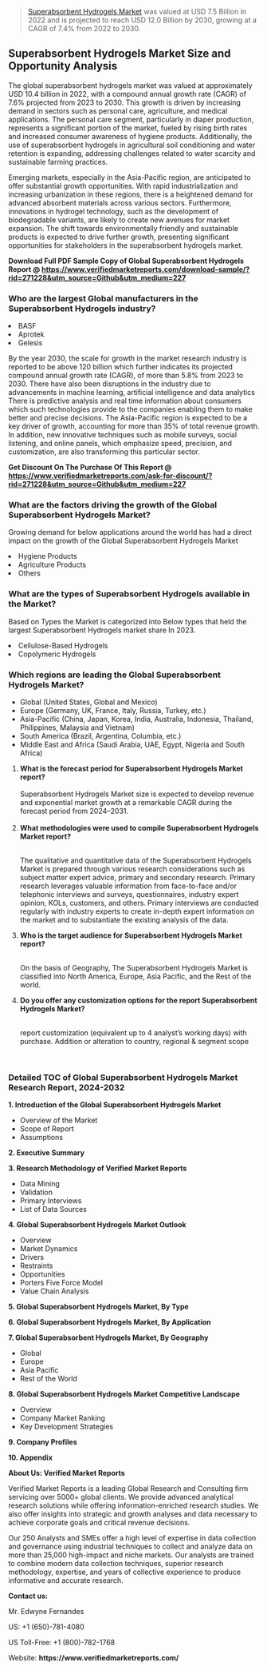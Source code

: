 <blockquote><p><p><a href="https://www.verifiedmarketreports.com/download-sample/?rid=271228&utm_source=Github&utm_medium=227" target="_blank">Superabsorbent Hydrogels Market</a> was valued at USD 7.5 Billion in 2022 and is projected to reach USD 12.0 Billion by 2030, growing at a CAGR of 7.4% from 2022 to 2030.</p></blockquote><p><h2>Superabsorbent Hydrogels Market Size and Opportunity Analysis</h2><p>The global superabsorbent hydrogels market was valued at approximately USD 10.4 billion in 2022, with a compound annual growth rate (CAGR) of 7.6% projected from 2023 to 2030. This growth is driven by increasing demand in sectors such as personal care, agriculture, and medical applications. The personal care segment, particularly in diaper production, represents a significant portion of the market, fueled by rising birth rates and increased consumer awareness of hygiene products. Additionally, the use of superabsorbent hydrogels in agricultural soil conditioning and water retention is expanding, addressing challenges related to water scarcity and sustainable farming practices.</p><p>Emerging markets, especially in the Asia-Pacific region, are anticipated to offer substantial growth opportunities. With rapid industrialization and increasing urbanization in these regions, there is a heightened demand for advanced absorbent materials across various sectors. Furthermore, innovations in hydrogel technology, such as the development of biodegradable variants, are likely to create new avenues for market expansion. The shift towards environmentally friendly and sustainable products is expected to drive further growth, presenting significant opportunities for stakeholders in the superabsorbent hydrogels market.</p></p><p class=""><strong>Download Full PDF Sample Copy of Global Superabsorbent Hydrogels Report @ <a href="https://www.verifiedmarketreports.com/download-sample/?rid=271228&amp;utm_source=Github&amp;utm_medium=227" target="_blank">https://www.verifiedmarketreports.com/download-sample/?rid=271228&amp;utm_source=Github&amp;utm_medium=227</a></strong></p><h3 id="" class="">Who are the largest Global manufacturers in the Superabsorbent Hydrogels industry?</h3><p><li>BASF</li><li> Aprotek</li><li> Gelesis</li></p><div class=""><div class="" dir="" data-message-author-role="" data-message-id="" data-message-model-slug=""><div class=""><div class=""><div class=""><div class="" dir="" data-message-author-role="" data-message-id="" data-message-model-slug=""><div class=""><div class=""><p>By the year 2030, the scale for growth in the market research industry is reported to be above 120 billion which further indicates its projected compound annual growth rate (CAGR), of more than 5.8% from 2023 to 2030. There have also been disruptions in the industry due to advancements in machine learning, artificial intelligence and data analytics There is predictive analysis and real time information about consumers which such technologies provide to the companies enabling them to make better and precise decisions. The Asia-Pacific region is expected to be a key driver of growth, accounting for more than 35% of total revenue growth. In addition, new innovative techniques such as mobile surveys, social listening, and online panels, which emphasize speed, precision, and customization, are also transforming this particular sector.</p><p><strong>Get Discount On The Purchase Of This Report @&nbsp; <a href="https://www.verifiedmarketreports.com/ask-for-discount/?rid=271228&amp;utm_source=Github&amp;utm_medium=227" target="_blank">https://www.verifiedmarketreports.com/ask-for-discount/?rid=271228&amp;utm_source=Github&amp;utm_medium=227</a></strong></p></div></div></div></div></div></div></div></div><h3 id="" class="">What are the factors driving the growth of the Global Superabsorbent Hydrogels Market?</h3><p id="" class="">Growing demand for below applications around the world has had a direct impact on the growth of the Global Superabsorbent Hydrogels Market</p><p id="" class=""><li>Hygiene Products</li><li> Agriculture Products</li><li> Others</li></p><h3 id="" class="">What are the types of Superabsorbent Hydrogels available in the Market?</h3><p id="" class="">Based on Types the Market is categorized into Below types that held the largest Superabsorbent Hydrogels market share In 2023.</p><p id="" class=""><li>Cellulose-Based Hydrogels</li><li> Copolymeric Hydrogels</li></p><h3 id="" class="">Which regions are leading the Global Superabsorbent Hydrogels Market?</h3><ul><li>Global (United States, Global and Mexico)</li><li>Europe (Germany, UK, France, Italy, Russia, Turkey, etc.)</li><li>Asia-Pacific (China, Japan, Korea, India, Australia, Indonesia, Thailand, Philippines, Malaysia and Vietnam)</li><li>South America (Brazil, Argentina, Columbia, etc.)</li><li>Middle East and Africa (Saudi Arabia, UAE, Egypt, Nigeria and South Africa)</li></ul><p><ol><li><strong>What is the forecast period for Superabsorbent Hydrogels Market report?<br /></strong><br /><span data-sheets-root="1" data-sheets-value="{&quot;1&quot;:2,&quot;2&quot;:&quot;XXXX size is expected to develop revenue and exponential market growth at a remarkable CAGR during the forecast period from 2024&ndash;2030.&quot;}" data-sheets-userformat="{&quot;2&quot;:12674,&quot;4&quot;:{&quot;1&quot;:2,&quot;2&quot;:16776960},&quot;10&quot;:2,&quot;11&quot;:0,&quot;15&quot;:&quot;Arial&quot;,&quot;16&quot;:12}">Superabsorbent Hydrogels Market size is expected to develop revenue and exponential market growth at a remarkable CAGR during the forecast period from 2024&ndash;2031.</span><br /><br /></li><li><strong>What methodologies were used to compile Superabsorbent Hydrogels Market report?<br /><br /></strong><p>The qualitative and quantitative data of the&nbsp;Superabsorbent Hydrogels Market is prepared through various research considerations such as subject matter expert advice, primary and secondary research. Primary research leverages valuable information from face-to-face and/or telephonic interviews and surveys, questionnaires, industry expert opinion, KOLs, customers, and others. Primary interviews are conducted regularly with industry experts to create in-depth expert information on the market and to substantiate the existing analysis of the data.&nbsp;</p></li><li><strong>Who is the target audience for Superabsorbent Hydrogels Market report?<br /><br /></strong><p>On the basis of Geography, The&nbsp;Superabsorbent Hydrogels Market is classified into North America, Europe, Asia Pacific, and the Rest of the world.</p></li><li><strong>Do you offer any customization options for the report Superabsorbent Hydrogels Market?<br /><br /></strong><p>report customization (equivalent up to 4 analyst&rsquo;s working days) with purchase. Addition or alteration to country, regional &amp; segment scope</p><p>&nbsp;</p></li></ol></p><h3 id="" class="">Detailed TOC of Global Superabsorbent Hydrogels Market Research Report, 2024-2032</h3><p id="" class=""><strong>1. Introduction of the Global Superabsorbent Hydrogels Market</strong></p><ul><li>Overview of the Market</li><li>Scope of Report</li><li>Assumptions</li></ul><p id="" class=""><strong>2. Executive Summary</strong></p><p id="" class=""><strong>3. Research Methodology of&nbsp;Verified Market Reports</strong></p><ul><li>Data Mining</li><li>Validation</li><li>Primary Interviews</li><li>List of Data Sources</li></ul><p id="" class=""><strong>4. Global Superabsorbent Hydrogels Market Outlook</strong></p><ul><li>Overview</li><li>Market Dynamics</li><li>Drivers</li><li>Restraints</li><li>Opportunities</li><li>Porters Five Force Model</li><li>Value Chain Analysis</li></ul><p id="" class=""><strong>5. Global Superabsorbent Hydrogels Market, By&nbsp;Type</strong></p><p id="" class=""><strong>6. Global Superabsorbent Hydrogels Market, By Application</strong></p><p id="" class=""><strong>7. Global Superabsorbent Hydrogels Market, By Geography</strong></p><ul><li>Global</li><li>Europe</li><li>Asia Pacific</li><li>Rest of the World</li></ul><p id="" class=""><strong>8. Global Superabsorbent Hydrogels Market Competitive Landscape</strong></p><ul><li>Overview</li><li>Company Market Ranking</li><li>Key Development Strategies</li></ul><p id="" class=""><strong>9. Company Profiles</strong></p><p id="" class=""><strong>10. Appendix</strong></p><p id="" class=""><strong>About Us: Verified Market Reports</strong></p><p id="" class="">Verified Market Reports is a leading Global Research and Consulting firm servicing over 5000+ global clients. We provide advanced analytical research solutions while offering information-enriched research studies. We also offer insights into strategic and growth analyses and data necessary to achieve corporate goals and critical revenue decisions.</p><p id="" class="">Our 250 Analysts and SMEs offer a high level of expertise in data collection and governance using industrial techniques to collect and analyze data on more than 25,000 high-impact and niche markets. Our analysts are trained to combine modern data collection techniques, superior research methodology, expertise, and years of collective experience to produce informative and accurate research.</p><p id="" class=""><strong>Contact us:</strong></p><p id="" class="">Mr. Edwyne Fernandes</p><p id="" class="">US: +1 (650)-781-4080</p><p id="" class="">US Toll-Free: +1 (800)-782-1768</p><p id="" class="">Website: <a target="" data-test-app-aware-link=""><strong>https://www.verifiedmarketreports.com/</strong></a></p>

